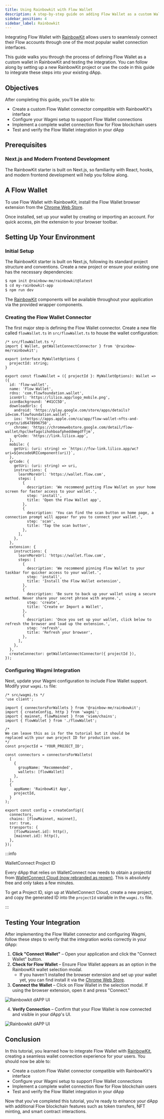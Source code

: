 ```yaml
---
title: Using Rainbowkit with Flow Wallet
description: A step-by-step guide on adding Flow Wallet as a custom Wallet to RainbowKit.
sidebar_position: 4
sidebar_label: Rainbowkit
---
```


Integrating Flow Wallet with [RainbowKit][1] allows users to seamlessly connect their Flow accounts through one of the most popular wallet connection interfaces.

This guide walks you through the process of defining Flow Wallet as a custom wallet in RainbowKit and testing the integration. You can follow along by setting up a new RainbowKit project or use the code in this guide to integrate these steps into your existing dApp.

## Objectives

After completing this guide, you'll be able to:
- Create a custom Flow Wallet connector compatible with RainbowKit's interface
- Configure your Wagmi setup to support Flow Wallet connections
- Implement a complete wallet connection flow for Flow blockchain users
- Test and verify the Flow Wallet integration in your dApp

## Prerequisites

### Next.js and Modern Frontend Development

The RainbowKit starter is built on Next.js, so familiarity with React, hooks, and modern frontend development will help you follow along.

## A Flow Wallet 

To use Flow Wallet with RainbowKit, install the Flow Wallet browser extension from the [Chrome Web Store][2].

Once installed, set up your wallet by creating or importing an account. For quick access, pin the extension to your browser toolbar.

## Setting Up Your Environment

### Initial Setup

The RainbowKit starter is built on Next.js, following its standard project structure and conventions. Create a new project or ensure your existing one has the necessary dependencies:

```bash
$ npm init @rainbow-me/rainbowkit@latest
$ cd my-rainbowkit-app
$ npm run dev
```

The [RainbowKit](https://www.rainbowkit.com/) components will be available throughout your application via the provided wrapper components.

### Creating the Flow Wallet Connector
The first major step is defining the Flow Wallet connector. Create a new file called `flowWallet.ts` in `src/flowWallet.ts` to house the wallet configuration:

```tsx
/* src/flowWallet.ts */ 
import { Wallet, getWalletConnectConnector } from '@rainbow-me/rainbowkit';

export interface MyWalletOptions {
  projectId: string;
}

export const flowWallet = ({ projectId }: MyWalletOptions): Wallet => ({
  id: 'flow-wallet',
  name: 'Flow Wallet',
  rdns: 'com.flowfoundation.wallet',
  iconUrl: 'https://lilico.app/logo_mobile.png',
  iconBackground: '#41CC5D',
  downloadUrls: {
    android: 'https://play.google.com/store/apps/details?id=com.flowfoundation.wallet',
    ios: 'https://apps.apple.com/ca/app/flow-wallet-nfts-and-crypto/id6478996750',
    chrome: 'https://chromewebstore.google.com/detail/flow-wallet/hpclkefagolihohboafpheddmmgdffjm',
    qrCode: 'https://link.lilico.app',
  },
  mobile: {
    getUri: (uri: string) => `https://fcw-link.lilico.app/wc?uri=${encodeURIComponent(uri)}`,
  },
  qrCode: {
    getUri: (uri: string) => uri,
    instructions: {
      learnMoreUrl: 'https://wallet.flow.com',
      steps: [
        {
          description: 'We recommend putting Flow Wallet on your home screen for faster access to your wallet.',
          step: 'install',
          title: 'Open the Flow Wallet app',
        },
        {
          description: 'You can find the scan button on home page, a connection prompt will appear for you to connect your wallet.',
          step: 'scan',
          title: 'Tap the scan button',
        },
      ],
    },
  },
  extension: {
    instructions: {
      learnMoreUrl: 'https://wallet.flow.com',
      steps: [
        {
          description: 'We recommend pinning Flow Wallet to your taskbar for quicker access to your wallet.',
          step: 'install',
          title: 'Install the Flow Wallet extension',
        },
        {
          description: 'Be sure to back up your wallet using a secure method. Never share your secret phrase with anyone.',
          step: 'create',
          title: 'Create or Import a Wallet',
        },
        {
          description: 'Once you set up your wallet, click below to refresh the browser and load up the extension.',
          step: 'refresh',
          title: 'Refresh your browser',
        },
      ],
    },
  },
  createConnector: getWalletConnectConnector({ projectId }),
});
```

### Configuring Wagmi Integration

Next, update your Wagmi configuration to include Flow Wallet support. Modify your `wagmi.ts` file:

```tsx
/* src/wagmi.ts */ 
'use client';

import { connectorsForWallets } from '@rainbow-me/rainbowkit';
import { createConfig, http } from 'wagmi';
import { mainnet, flowMainnet } from 'viem/chains';
import { flowWallet } from './flowWallet';

/*
We can leave this as is for the tutorial but it should be
replaced with your own project ID for production use.
*/
const projectId = 'YOUR_PROJECT_ID'; 

const connectors = connectorsForWallets(
  [
    {
      groupName: 'Recommended',
      wallets: [flowWallet]
    },
  ],
  {
    appName: 'RainbowKit App',
    projectId,
  }
);

export const config = createConfig({
  connectors,
  chains: [flowMainnet, mainnet],
  ssr: true,
  transports: {
    [flowMainnet.id]: http(),
    [mainnet.id]: http(),
  },
});
```

:::info

WalletConnect Project ID

Every dApp that relies on WalletConnect now needs to obtain a projectId from [WalletConnect Cloud (now rebranded as reown)](https://cloud.reown.com/sign-in). This is absolutely free and only takes a few minutes.

To get a Project ID, sign up at WalletConnect Cloud, create a new project, and copy the generated ID into the `projectId` variable in the `wagmi.ts` file.

:::

## Testing Your Integration

After implementing the Flow Wallet connector and configuring Wagmi, follow these steps to verify that the integration works correctly in your dApp:

1. **Click "Connect Wallet"** – Open your application and click the "Connect Wallet" button.
2. **Check for Flow Wallet** – Ensure Flow Wallet appears as an option in the RainbowKit wallet selection modal.
	- If you haven't installed the browser extension and set up your wallet yet, you can find install it via the [Chrome Web Store][2].
3. **Connect the Wallet** – Click on Flow Wallet in the selection modal. If using the browser extension, open it and press "Connect."

![Rainbowkit dAPP UI](./rainbowkit-1.png)

4. **Verify Connection** – Confirm that your Flow Wallet is now connected and visible in your dApp's UI.

![Rainbowkit dAPP UI](./rainbowkit-2.png)

## Conclusion

In this tutorial, you learned how to integrate Flow Wallet with [RainbowKit](https://www.rainbowkit.com/), creating a seamless wallet connection experience for your users. You should now be able to:
- Create a custom Flow Wallet connector compatible with RainbowKit's interface
- Configure your Wagmi setup to support Flow Wallet connections
- Implement a complete wallet connection flow for Flow blockchain users
- Test and verify the Flow Wallet integration in your dApp

Now that you've completed this tutorial, you're ready to enhance your dApp with additional Flow blockchain features such as token transfers, NFT minting, and smart contract interactions.

[1]: https://www.rainbowkit.com/
[2]: https://chromewebstore.google.com/detail/flow-wallet/hpclkefagolihohboafpheddmmgdffjm?hl=en